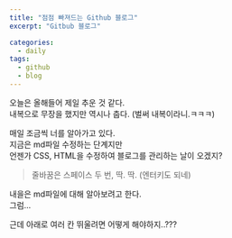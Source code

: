 ```yaml
---
title: "점점 빠져드는 Github 블로그"
excerpt: "Gitbub 블로그"

categories:
  - daily
tags:
  - github
  - blog
---
```


오늘은 올해들어 제일 추운 것 같다.  
내복으로 무장을 했지만 역시나 춥다. (벌써 내복이라니.ㅋㅋㅋ)  

매일 조금씩 너를 알아가고 있다.  
지금은 md파일 수정하는 단계지만  
언젠가 CSS, HTML을 수정하여 블로그를 관리하는 날이 오겠지?  
> 줄바꿈은 스페이스 두 번, 딱. 딱. (엔터키도 되네)

내을은 md파일에 대해 알아보려고 한다.  
그럼...

근데 아래로 여러 칸 뛰울려면 어떻게 해야하지..???
